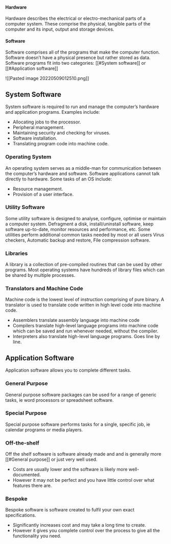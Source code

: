 
#### Hardware

Hardware describes the electrical or electro-mechanical parts of a computer system.
	These comprise the physical, tangible parts of the computer and its input, output and storage devices.

#### Software

Software comprises all of the programs that make the computer function.
    Software doesn’t have a physical presence but rather stored as data. Software programs fit into two categories: [[#System software]] or [[#Application software]]

![[Pasted image 20220509012510.png]]

## System Software

System software is required to run and manage the computer’s hardware and application programs.
Examples include:
- Allocating jobs to the processor.
- Peripheral management.
- Maintaining security and checking for viruses.
- Software installation.
- Translating program code into machine code.

### Operating System

An operating system serves as a middle-man for communication between the computer’s hardware and software.
    Software applications cannot talk directly to hardware.
Some tasks of an OS include:
- Resource management.
- Provision of a user interface.

### Utility Software

Some utility software is designed to analyse, configure, optimise or maintain a computer system.
    Defragment a disk, install/uninstall software, keep software up-to-date, monitor resources and performance, etc.
Some utilities perform additional common tasks needed by most or all users
    Virus checkers, Automatic backup and restore, File compression software.

### Libraries

A library is a collection of pre-compiled routines that can be used by other programs. Most operating systems have hundreds of library files which can be shared by multiple processes.

### Translators and Machine Code

Machine code is the lowest level of instruction comprising of pure binary. A translator is used to translate code written in high level code into machine code.
- Assemblers translate assembly language into machine code
- Compilers translate high-level language programs into machine code which can be saved and run whenever needed, without the compiler.
- Interpreters also translate high-level language programs. Goes line by line.

## Application Software

Application software allows you to complete different tasks.

### General Purpose

General purpose software packages can be used for a range of generic tasks, ie word processors or spreadsheet software.

### Special Purpose

Special purpose software performs tasks for a single, specific job, ie calendar programs or media players.

### Off-the-shelf

Off the shelf software is software already made and and is generally more [[#General purpose]] or just very well used.
- Costs are usually lower and the software is likely more well-documented.
- However it may not be perfect and you have little control over what features there are.

### Bespoke

Bespoke software is software created to fulfil your own exact specifications.
- Significantly increases cost and may take a long time to create.
- However it gives you complete control over the process to give all the functionality you need.
